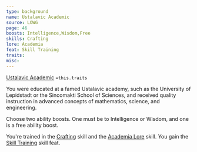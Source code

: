 ```yaml
---
type: background
name: Ustalavic Academic 
source: LOWG
page: 46
boosts: Intelligence,Wisdom,Free
skills: Crafting
lore: Academia
feat: Skill Training
traits: 
misc: 
---
```


[Ustalavic Academic](###%20Ustalavic%20Academic)
`=this.traits`


You were educated at a famed Ustalavic academy, such as the University of Lepidstadt or the Sincomakti School of Sciences, and received quality instruction in advanced concepts of mathematics, science, and engineering.

Choose two ability boosts. One must be to Intelligence or Wisdom, and one is a free ability boost.

You're trained in the [Crafting](Crafting) skill and the [Academia Lore](Academia%20Lore) skill. You gain the [Skill Training](Skill%20Training) skill feat.

